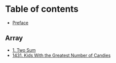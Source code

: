 # Table of contents

* [Preface](README.md)

## Array

* [1. Two Sum](array/1_two_sum.md)
* [1431. Kids With the Greatest Number of Candies](array/1431.-kids-with-the-greatest-number-of-candies.md)

